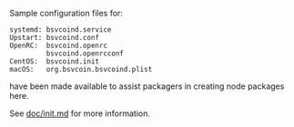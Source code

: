 Sample configuration files for:
```
systemd: bsvcoind.service
Upstart: bsvcoind.conf
OpenRC:  bsvcoind.openrc
         bsvcoind.openrcconf
CentOS:  bsvcoind.init
macOS:   org.bsvcoin.bsvcoind.plist
```
have been made available to assist packagers in creating node packages here.

See [doc/init.md](../../doc/init.md) for more information.
